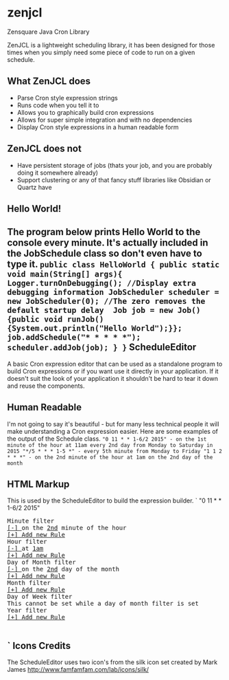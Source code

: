 # zenjcl
Zensquare Java Cron Library

ZenJCL is a lightweight scheduling library, it has been designed for those times
when you simply need some piece of code to run on a given schedule.

What ZenJCL does
---------------------
 - Parse Cron style expression strings
 - Runs code when you tell it to
 - Allows you to graphically build cron expressions
 - Allows for super simple integration and with no dependencies
 - Display Cron style expressions in a human readable form

ZenJCL does not
----------------------
 - Have persistent storage of jobs (thats your job, and you are probably doing it somewhere already)
 - Support clustering or any of that fancy stuff libraries like Obsidian or Quartz have

Hello World!
----------------------
The program below prints Hello World to the console every minute. It's actually
included in the JobSchedule class so don't even have to type it.
`
public class HelloWorld {
    public static void main(String[] args){
        Logger.turnOnDebugging(); //Display extra debugging information
        JobScheduler scheduler = new JobScheduler(0); //The zero removes the default startup delay 
        Job job = new Job(){public void runJob(){System.out.println("Hello World");}};
        job.addSchedule("* * * * *");
        scheduler.addJob(job);
    }
}
`
ScheduleEditor
-----------------------
A basic Cron expression editor that can be used as a standalone program to build
Cron expressions or if you want use it directly in your application. If it
doesn't suit the look of your application it shouldn't be hard to tear it down
and reuse the components.

Human Readable
-----------------------
I'm not going to say it's beautiful - but for many less technical people it will
make understanding a Cron expression easier. Here are some examples of the output
of the Schedule class.
`
"0 11 * * 1-6/2 2015" - on the 1st minute of the hour at 11am every 2nd day from Monday to Saturday in 2015
"*/5 * * * 1-5 *" - every 5th minute from Monday to Friday
"1 1 2 * * *" - on the 2nd minute of the hour at 1am on the 2nd day of the month
`

HTML Markup
-----------------------
This is used by the ScheduleEditor to build the expression builder.
`
"0 11 * * 1-6/2 2015"
<pre>
<div class="cron_column"><div class="column_name">Minute filter</div><div class="rules"><div class="rule"><a href="remove:13" class="remove">[-] </a>on the <a href="edit:13" class="BasicFieldPart">2nd</a> minute of the hour</div><div class="rule"><a href="add:2" class="new">[+] Add new Rule</a></div></div></div><div class="cron_column"><div class="column_name">Hour filter</div><div class="rules"><div class="rule"><a href="remove:14" class="remove">[-] </a>at <a href="edit:14" class="BasicFieldPart">1am</a> </div><div class="rule"><a href="add:4" class="new">[+] Add new Rule</a></div></div></div><div class="cron_column"><div class="column_name">Day of Month filter</div><div class="rules"><div class="rule"><a href="remove:15" class="remove">[-] </a>on the <a href="edit:15" class="BasicFieldPart">2nd</a> day of the month</div><div class="rule"><a href="add:6" class="new">[+] Add new Rule</a></div></div></div><div class="cron_column"><div class="column_name">Month filter</div><div class="rules"><div class="rule"><a href="add:8" class="new">[+] Add new Rule</a></div></div></div><div class="cron_column"><div class="column_name">Day of Week filter</div><div class="rules"><div class="rule">This cannot be set while a day of month filter is set</div></div></div><div class="cron_column"><div class="column_name">Year filter</div><div class="rules"><div class="rule"><a href="add:12" class="new">[+] Add new Rule</a></div></div></div>
</pre>
`
Icons Credits
-----------------------
The ScheduleEditor uses two icon's from the silk icon set created by Mark James 
http://www.famfamfam.com/lab/icons/silk/